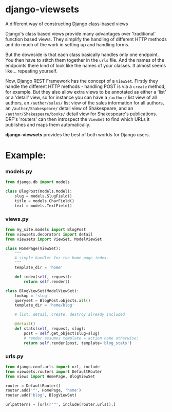 # django-viewsets
A different way of constructing Django class-based views

Django's class based views provide many advantages over 'traditional' function
based views.  They simplify the handling of different HTTP methods and do much
of the work in setting up and handling forms.

But the downside is that each class basically handles only one endpoint.  You
then have to stitch them together in the `urls` file.  And the names of the
endpoints there kind of look like the names of your classes.  It almost seems
like... repeating yourself.

Now, Django REST Framework has the concept of a `ViewSet`.  Firstly they
handle the different HTTP methods - handling POST is via a `create` method,
for example.  But they also allow extra views to be annotated as either a
'list' or a 'detail' view, so for instance you can have a `/author/` list
view of all authors, an `/author/sales/` list view of the sales information
for all authors, an `/author/Shakespeare/` detail view of Shakespeare, and an
`/author/Shakespeare/books/` detail view for Shakespeare's publications.
DRF's 'routers' can then introspect the `ViewSet` to find which URLs it
publishes and maps them automatically.

**django-viewsets** provides the best of both worlds for Django users.

# Example:

### models.py ###
```python
from django.db import models

class BlogPost(models.Model):
    slug = models.SlugField()
    title = models.CharField()
    text = models.TextField()
```

### views.py ###
```python
from my_site.models import BlogPost
from viewsets.decorators import detail
from viewsets import ViewSet, ModelViewSet

class HomePage(ViewSet):
    """
    A simple handler for the home page index.
    """
    template_dir = 'home'

    def index(self, request):
        return self.render()

class BlogViewSet(ModelViewSet):
    lookup = 'slug'
    queryset = BlogPost.objects.all()
    template_dir = 'home/blog'

    # list, detail, create, destroy already included

    @detail()
    def stats(self, request, slug):
        post = self.get_object(slug=slug)
        # render assumes template = action name otherwise:
        return self.render(post, template='blog_stats')
```

### urls.py ###
```python
from django.conf.urls import url, include
from viewsets.routers import DefaultRouter
from views import HomePage, BlogViewSet

router = DefaultRouter()
router.add('^', HomePage, 'home')
router.add('blog', BlogViewSet)

urlpatterns = [url(r'^', include(router.urls)),]
```
